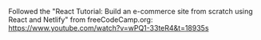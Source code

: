 Followed the "React Tutorial: Build an e-commerce site from scratch using React and Netlify" from freeCodeCamp.org:
https://www.youtube.com/watch?v=wPQ1-33teR4&t=18935s
